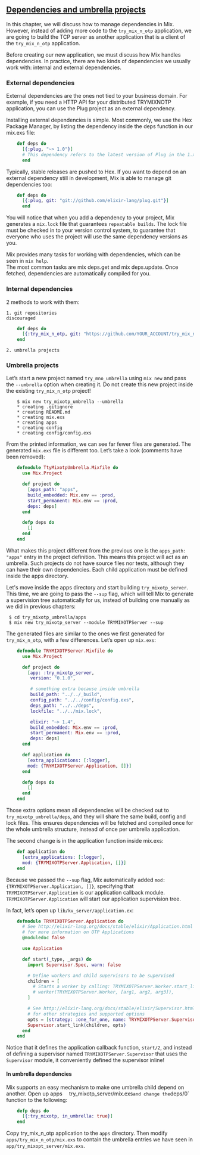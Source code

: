 ## [Dependencies and umbrella projects](http://elixir-lang.org/getting-started/mix-otp/dependencies-and-umbrella-apps.html)
In this chapter, we will discuss how to manage dependencies in Mix.   
However, instead of adding more code to the `try_mix_n_otp` application, we are going to build the TCP server as another application that is a client of the `try_mix_n_otp` application.  

Before creating our new application, we must discuss how Mix handles dependencies. In practice, there are two kinds of dependencies we usually work with: internal and external dependencies.   

### External dependencies
External dependencies are the ones not tied to your business domain. For example, if you need a HTTP API for your distributed TRYMIXNOTP application, you can use the Plug project as an external dependency.  

Installing external dependencies is simple. Most commonly, we use the Hex Package Manager, by listing the dependency inside the deps function in our mix.exs file:  

``` elixir
    def deps do
      [{:plug, "~> 1.0"}]
      # This dependency refers to the latest version of Plug in the 1.x.x version series that has been pushed to Hex.   
      end
```

Typically, stable releases are pushed to Hex. If you want to depend on an external dependency still in development, Mix is able to manage git dependencies too:

``` elixir
    def deps do
      [{:plug, git: "git://github.com/elixir-lang/plug.git"}]
      end
```
You will notice that when you add a dependency to your project, Mix generates a `mix.lock` file that guarantees `repeatable builds`. The lock file must be checked in to your version control system, to guarantee that everyone who uses the project will use the same dependency versions as you.    

Mix provides many tasks for working with dependencies, which can be seen in `mix help`.    
The most common tasks are mix deps.get and mix deps.update. Once fetched, dependencies are automatically compiled for you.

### Internal dependencies
2 methods to work with them:

    1. git repositories
    discouraged
``` elixir
    def deps do
      [{:try_mix_n_otp, git: "https://github.com/YOUR_ACCOUNT/try_mix_n_otp.git"}]
    end
```
    2. umbrella projects
    
### Umbrella projects
Let’s start a new project named `try_mno_umbrella` using `mix new` and pass the `--umbrella` option when creating it. Do not create this new project inside the existing `try_mix_n_otp` project!  

``` shell
    $ mix new try_mixotp_umbrella --umbrella
    * creating .gitignore
    * creating README.md
    * creating mix.exs
    * creating apps
    * creating config
    * creating config/config.exs
```
From the printed information, we can see far fewer files are generated. The generated `mix.exs` file is different too. Let’s take a look (comments have been removed):  
    
``` elixir
    defmodule TtyMixotpUmbrella.Mixfile do
      use Mix.Project

      def project do
        [apps_path: "apps",
        build_embedded: Mix.env == :prod,
        start_permanent: Mix.env == :prod,
        deps: deps]
      end

      defp deps do
        []
      end
    end
```
What makes this project different from the previous one is the `apps_path: "apps"` entry in the project definition. This means this project will act as an umbrella. Such projects do not have source files nor tests, although they can have their own dependencies. Each child application must be defined inside the apps directory.     

Let's move inside the apps directory and start building `try_mixotp_server`. This time, we are going to pass the `--sup` flag, which will tell Mix to generate a supervision tree automatically for us, instead of building one manually as we did in previous chapters:

     $ cd try_mixotp_umbrella/apps
     $ mix new try_mixotp_server --module TRYMIXOTPServer --sup

The generated files are similar to the ones we first generated for `try_mix_n_otp`, with a few differences. Let’s open up `mix.exs`:  

``` elixir 
    defmodule TRYMIXOTPServer.Mixfile do
      use Mix.Project

      def project do
        [app: :try_mixotp_server,
         version: "0.1.0",

         # something extra because inside umbrella
         build_path: "../../_build",
         config_path: "../../config/config.exs",
         deps_path: "../../deps",
         lockfile: "../../mix.lock",

         elixir: "~> 1.4",
         build_embedded: Mix.env == :prod,
         start_permanent: Mix.env == :prod,
         deps: deps]
      end

      def application do
        [extra_applications: [:logger],
        mod: {TRYMIXOTPServer.Application, []}]
      end

      defp deps do
        []
      end
    end
```
Those extra options mean all dependencies will be checked out to `try_mixotp_umbrella/deps`, and they will share the same build, config and lock files. This ensures dependencies will be fetched and compiled once for the whole umbrella structure, instead of once per umbrella application.    

The second change is in the application function inside mix.exs:  

``` elixir
    def application do
      [extra_applications: [:logger],
      mod: {TRYMIXOTPServer.Application, []}]
    end
```
Because we passed the `--sup` flag, Mix automatically added `mod: {TRYMIXOTPServer.Application, []}`, specifying that `TRYMIXOTPServer.Application` is our application callback module. `TRYMIXOTPServer.Application` will start our application supervision tree.   

In fact, let’s open up `lib/kv_server/application.ex`:

``` elixir
    defmodule TRYMIXOTPServer.Application do
      # See http://elixir-lang.org/docs/stable/elixir/Application.html
      # for more information on OTP Applications
      @moduledoc false

      use Application

      def start(_type, _args) do
        import Supervisor.Spec, warn: false

        # Define workers and child supervisors to be supervised
        children = [
          # Starts a worker by calling: TRYMIXOTPServer.Worker.start_link(arg1, arg2, arg3)
          # worker(TRYMIXOTPServer.Worker, [arg1, arg2, arg3]),
        ]

        # See http://elixir-lang.org/docs/stable/elixir/Supervisor.html
        # for other strategies and supported options
        opts = [strategy: :one_for_one, name: TRYMIXOTPServer.Supervisor]
        Supervisor.start_link(children, opts)
      end
    end
```
Notice that it defines the application callback function, `start/2`, and instead of defining a supervisor named `TRYMIXOTPServer.Supervisor` that uses the `Supervisor` module, it conveniently defined the supervisor inline!    

#### In umbrella dependencies
Mix supports an easy mechanism to make one umbrella child depend on another. Open up apps `  `try_mixotp_server/mix.exs` and change the `deps/0` function to the following:

``` elixir
    defp deps do
      [{:try_mixotp, in_umbrella: true}]
    end
```

Copy try_mix_n_otp application to the `apps` directory. Then modify `apps/try_mix_n_otp/mix.exs` to contain the umbrella entries we have seen in `app/try_mixopt_server/mix.exs`.
